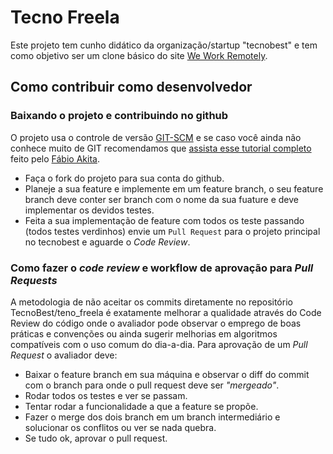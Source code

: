 # Tecno Freela
Este projeto tem cunho didático da organização/startup "tecnobest" e tem como objetivo ser um clone básico do site [We Work Remotely](https://weworkremotely.com/).

## Como contribuir como desenvolvedor

### Baixando o projeto e contribuindo no github
O projeto usa o controle de versão [GIT-SCM](http://git-scm.com) e se caso você ainda não conhece muito de GIT recomendamos que [assista esse tutorial completo](http://goo.gl/bLCO43) feito pelo [Fábio Akita](http://akitaonrails.com.br/).

- Faça o fork do projeto para sua conta do github.
- Planeje a sua feature e implemente em um feature branch, o seu feature branch deve conter ser branch com o nome da sua fuature e deve implementar os devidos testes.
- Feita a sua implementação de feature com todos os teste passando (todos testes verdinhos) envie um `Pull Request` para o projeto principal no tecnobest e aguarde o *Code Review*.

### Como fazer o *code review* e workflow de aprovação para *Pull Requests*
A metodologia de não aceitar os commits diretamente no repositório TecnoBest/teno_freela é exatamente melhorar a qualidade através do Code Review do código onde o avaliador pode observar o emprego de boas práticas e convenções ou ainda sugerir melhorias em algoritmos compatíveis com o uso comum do dia-a-dia.
Para aprovação de um *Pull Request* o avaliador deve:
- Baixar o feature branch em sua máquina e observar o diff do commit com o branch para onde o pull request deve ser *"mergeado"*.
- Rodar todos os testes e ver se passam.
- Tentar rodar a funcionalidade a que a feature se propõe.
- Fazer o merge dos dois branch em um branch intermediário e solucionar os conflitos ou ver se nada quebra.
- Se tudo ok, aprovar o pull request.
